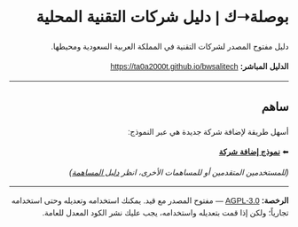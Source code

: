 <div dir="rtl" style="font-family: sans-serif; line-height: 1.6;">

  <h1>بوصلة➝ك | دليل شركات التقنية المحلية</h1>
  <p>دليل مفتوح المصدر لشركات التقنية في المملكة العربية السعودية ومحيطها.</p>
  <p><b>الدليل المباشر:</b> <a href="https://ta0a2000t.github.io/bwsalitech" target="_blank" rel="noopener noreferrer">https://ta0a2000t.github.io/bwsalitech</a></p>
  <hr>

  <h2>ساهم</h2>
  <p>أسهل طريقة لإضافة شركة جديدة هي عبر النموذج:</p>
  <p>⬅️ <a href="https://forms.gle/Hrz4Z4FjqeMU1fdFA" target="_blank" rel="noopener noreferrer"><b>نموذج إضافة شركة</b></a></p>
  <p><i>(للمستخدمين المتقدمين أو للمساهمات الأخرى، انظر <a href="./CONTRIBUTING.md">دليل المساهمة</a>)</i></p>
  <hr>

<p><b>الرخصة:</b> <a href="./LICENSE">AGPL-3.0</a> — مفتوح المصدر مع قيد. يمكنك استخدامه وتعديله وحتى استخدامه تجارياً؛ ولكن إذا قمت بتعديله واستخدامه، يجب عليك نشر الكود المعدل للعامة.</p>
</div>